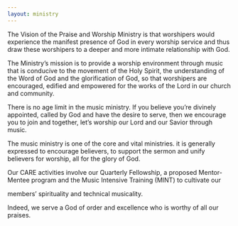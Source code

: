 ```yaml
---
layout: ministry
---
```

 
The Vision of the Praise and Worship Ministry is that worshipers would
experience the manifest presence of God in every worship service and thus
draw these worshipers to a deeper and more intimate relationship with God.

The Ministry’s mission is to provide a worship environment through music that
is conducive to the movement of the Holy Spirit, the understanding of the
Word of God and the glorification of God, so that worshipers are encouraged,
edified and empowered for the works of the Lord in our church and community.

There is no age limit in the music ministry. If you believe you’re divinely
appointed, called by God and have the desire to serve, then we encourage
you to join and together, let’s worship our Lord and our Savior through music.

The music ministry is one of the core and vital ministries. it is generally
expressed to encourage believers, to support the sermon and unify believers
for worship, all for the glory of God.

Our CARE activities involve our Quarterly Fellowship, a proposed Mentor-
Mentee program and the Music Intensive Training (MINT) to cultivate our

members’ spirituality and technical musicality.

Indeed, we serve a God of order and excellence who is worthy of all our praises.